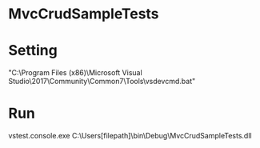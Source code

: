 # MvcCrudSampleTests

# Setting
"C:\Program Files (x86)\Microsoft Visual Studio\2017\Community\Common7\Tools\vsdevcmd.bat"
# Run
vstest.console.exe C:\Users\[filepath]\bin\Debug\MvcCrudSampleTests.dll
